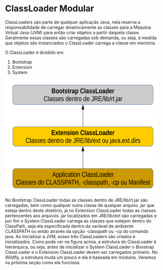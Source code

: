# ClassLoader Modular
ClassLoaders são parte de qualquer aplicação Java, nela reserva a responsabilidade de carregar dinamicamente as classes para a Máquina Virtual Java (JVM) para então criar objetos a partir daquela classe. Geralmente essas classes são carregadas sob demanda, ou seja, à medida que objetos são instanciados o ClassLoader carrega a classe em memória. 

O ClassLoader é dividido em:

1. Bootstrap
2. Extension
3. System

![Classloader da JRE](../images/classloader.svg)

No Bootstrap ClassLoader todas as classes dentro de JRE/lib/rt.jar são carregadas, bem como qualquer outra classe de qualquer arquivo .jar que esteja dentro deste diretório, já no Extension ClassLoader todas as classes pertencentes aos arquivos .jar localizados em JRE/lib/ext são carregadas e por fim o System ClassLoader carrega as classes que estejam dentro do ClassPath, seja ela especificada dentro da variável de ambiente CLASSPATH ou então através da opção -classpath ou -cp do comando java.  Ao inicializar a JVM, esses três ClassLoaders são criados e inicializados.
Como pode ver na figura acima, a estrutura do ClassLoader é hierárquica, ou seja, antes de inicializar o System ClassLoader o Boostrap ClassLoader e o Extension ClassLoader devem ser carregados primeiro. No Wildfly, a estrutura muda um pouco e ela é baseada em módulos. Veremos na próxima seção como ela funciona.
